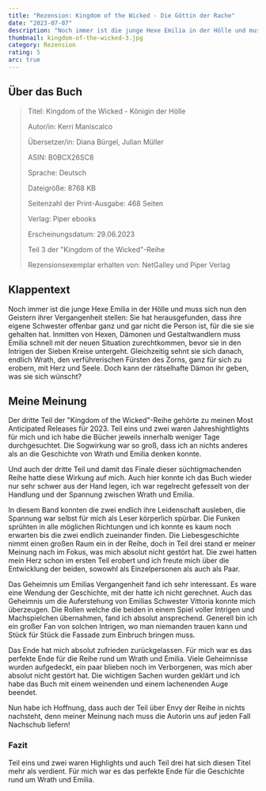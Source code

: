 ```yaml
---
title: "Rezension: Kingdom of the Wicked - Die Göttin der Rache"
date: "2023-07-07"
description: "Noch immer ist die junge Hexe Emilia in der Hölle und muss sich nun den Geistern ihrer Vergangenheit stellen: Sie hat herausgefunden, dass ihre eigene Schwester offenbar ganz und gar nicht die Person ist, für die sie sie gehalten hat..."
thumbnail: kingdom-of-the-wicked-3.jpg
category: Rezension
rating: 5
arc: true
---
```


## Über das Buch
> Titel: Kingdom of the Wicked - Königin der Hölle
>
> Autor/in: Kerri Maniscalco
>
> Übersetzer/in: Diana Bürgel, Julian Müller
>
> ASIN: B0BCX26SC8
>
> Sprache: Deutsch
>
> Dateigröße: 8768 KB
>
> Seitenzahl der Print-Ausgabe: 468 Seiten
>
> Verlag: Piper ebooks
>
> Erscheinungsdatum: 29.06.2023
>
> Teil 3 der "Kingdom of the Wicked"-Reihe
>
> Rezensionsexemplar erhalten von: NetGalley und Piper Verlag

## Klappentext
Noch immer ist die junge Hexe Emilia in der Hölle und muss sich nun den Geistern ihrer Vergangenheit stellen: Sie hat herausgefunden, dass ihre eigene Schwester offenbar ganz und gar nicht die Person ist, für die sie sie gehalten hat. Inmitten von Hexen, Dämonen und Gestaltwandlern muss Emilia schnell mit der neuen Situation zurechtkommen, bevor sie in den Intrigen der Sieben Kreise untergeht. Gleichzeitig sehnt sie sich danach, endlich Wrath, den verführerischen Fürsten des Zorns, ganz für sich zu erobern, mit Herz und Seele. Doch kann der rätselhafte Dämon ihr geben, was sie sich wünscht?

## Meine Meinung
Der dritte Teil der "Kingdom of the Wicked"-Reihe gehörte zu meinen Most Anticipated Releases für 2023. Teil eins und zwei waren Jahreshightlights für mich und ich habe die Bücher jeweils innerhalb weniger Tage durchgesuchtet. Die Sogwirkung war so groß, dass ich an nichts anderes als an die Geschichte von Wrath und Emilia denken konnte.

Und auch der dritte Teil und damit das Finale dieser süchtigmachenden Reihe hatte diese Wirkung auf mich. Auch hier konnte ich das Buch wieder nur sehr schwer aus der Hand legen, ich war regelrecht gefesselt von der Handlung und der Spannung zwischen Wrath und Emilia.

In diesem Band konnten die zwei endlich ihre Leidenschaft ausleben, die Spannung war selbst für mich als Leser körperlich spürbar. Die Funken sprühten in alle möglichen Richtungen und ich konnte es kaum noch erwarten bis die zwei endlich zueinander finden. Die Liebesgeschichte nimmt einen großen Raum ein in der Reihe, doch in Teil drei stand er meiner Meinung nach im Fokus, was mich absolut nicht gestört hat. Die zwei hatten mein Herz schon im ersten Teil erobert und ich freute mich über die Entwicklung der beiden, sowowhl als Einzelpersonen als auch als Paar.

Das Geheimnis um Emilias Vergangenheit fand ich sehr interessant. Es ware eine Wendung der Geschichte, mit der hatte ich nicht gerechnet. Auch das Geheimnis um die Auferstehung von Emilias Schwester Vittoria konnte mich überzeugen. Die Rollen welche die beiden in einem Spiel voller Intrigen und Machspielchen übernahmen, fand ich absolut ansprechend. Generell bin ich ein großer Fan von solchen Intrigen, wo man niemanden trauen kann und Stück für Stück die Fassade zum Einbruch bringen muss.

Das Ende hat mich absolut zufrieden zurückgelassen. Für mich war es das perfekte Ende für die Reihe rund um Wrath und Emilia. Viele Geheimnisse wurden aufgedeckt, ein paar blieben noch im Verborgenen, was mich aber absolut nicht gestört hat. Die wichtigen Sachen wurden geklärt und ich habe das Buch mit einem weinenden und einem lachenenden Auge beendet.

Nun habe ich Hoffnung, dass auch der Teil über Envy der Reihe in nichts nachsteht, denn meiner Meinung nach muss die Autorin uns auf jeden Fall Nachschub liefern!

### Fazit
Teil eins und zwei waren Highlights und auch Teil drei hat sich diesen Titel mehr als verdient. Für mich war es das perfekte Ende für die Geschichte rund um Wrath und Emilia.
